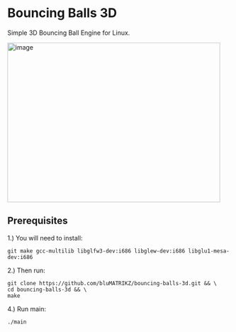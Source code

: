 # Bouncing Balls 3D
Simple 3D Bouncing Ball Engine for Linux.

<img width="480" height="360" alt="image" src="https://github.com/user-attachments/assets/940d6af1-d8f9-44a1-862f-765ce643dd5a" />

## Prerequisites
1.) You will need to install:
```
git make gcc-multilib libglfw3-dev:i686 libglew-dev:i686 libglu1-mesa-dev:i686
```
2.) Then run:
```
git clone https://github.com/bluMATRIKZ/bouncing-balls-3d.git && \
cd bouncing-balls-3d && \
make
```
4.) Run main:
```
./main
```
